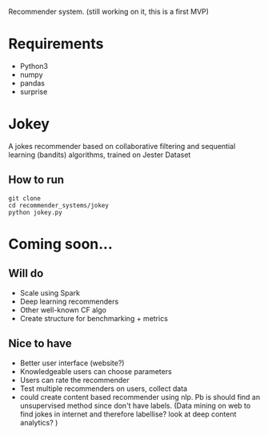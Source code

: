 Recommender system. (still working on it, this is a first MVP)

# Requirements

- Python3
- numpy
- pandas
- surprise


# Jokey
A jokes recommender based on collaborative filtering and sequential learning (bandits) algorithms, trained on Jester Dataset

## How to run
```
git clone 
cd recommender_systems/jokey
python jokey.py
```



# Coming soon...

## Will do
- Scale using Spark
- Deep learning recommenders
- Other well-known CF algo
- Create structure for benchmarking + metrics


## Nice to have
- Better user interface (website?)
- Knowledgeable users can choose parameters
- Users can rate the recommender
- Test multiple recommenders on users, collect data
- could create content based recommender using nlp. Pb is  should find an unsupervised method since don't have labels. (Data mining on web to find jokes in internet and therefore labellise? look at deep content analytics? )

